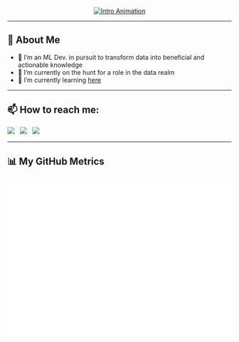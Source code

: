 <p align="center">
  <a href="https://github.com/zparvez2z">
    <img src="https://readme-typing-svg.herokuapp.com?font=Fira+Code&size=40&pause=1000&color=F7F7F7&center=true&vCenter=true&width=700&lines=Hi+there!+I'm+Parvez+Zamil;Welcome+to+my+GitHub+profile!" alt="Intro Animation" />
  </a>
</p>

---

## 👋 About Me

- 💼 I’m an ML Dev. in pursuit to transform data into beneficial and actionable knowledge
- 🔭 I’m currently on the hunt for a role in the data realm
- 🌱 I’m currently learning [here](https://github.com/zparvez2z/TLDR)

---

## 📫 How to reach me:

<a href="mailto:parvez.zamil97@gmail.com"> <img src="https://img.icons8.com/fluent/48/000000/gmail.png" width="3.5%"/></a>  &nbsp; [<img src="https://img.icons8.com/color/48/000000/linkedin.png" width="3.5%"/>](https://www.linkedin.com/in/parvez-zamil/)  &nbsp; [<img src="https://img.icons8.com/color/48/000000/twitterx--v2.png" width="3.5%"/>](https://x.com/parvez_zamil)

---

## 📊 My GitHub Metrics

![Metrics](./metrics.classic.svg)
